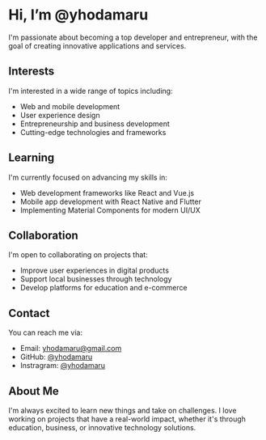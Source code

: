 # Hi, I’m @yhodamaru

I'm passionate about becoming a top developer and entrepreneur, with the goal of creating innovative applications and services.

## Interests
I'm interested in a wide range of topics including:
- Web and mobile development
- User experience design
- Entrepreneurship and business development
- Cutting-edge technologies and frameworks

## Learning
I'm currently focused on advancing my skills in:
- Web development frameworks like React and Vue.js
- Mobile app development with React Native and Flutter
- Implementing Material Components for modern UI/UX

## Collaboration
I'm open to collaborating on projects that:
- Improve user experiences in digital products
- Support local businesses through technology
- Develop platforms for education and e-commerce

## Contact
You can reach me via:
- Email: yhodamaru@gmail.com
- GitHub: [@yhodamaru](https://github.com/yhodamaru)
- Instragram: [@yhodamaru](https://instagram.com/yhodamaru)

## About Me
I'm always excited to learn new things and take on challenges. I love working on projects that have a real-world impact, whether it's through education, business, or innovative technology solutions.
